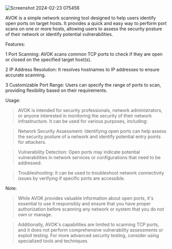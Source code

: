 ![Screenshot 2024-02-23 075456](https://github.com/avyaysec/AVOK/assets/155128248/30a62c4f-9c64-4eb9-a18e-947fb5f8d9c8)


AVOK is a simple network scanning tool designed to help users identify open ports on target hosts.
It provides a quick and easy way to perform port scans on one or more hosts,
allowing users to assess the security posture of their network or identify potential vulnerabilities.

Features:

   1 Port Scanning: AVOK scans common TCP ports to check if they are open or closed on the specified target host(s).

   2 IP Address Resolution: It resolves hostnames to IP addresses to ensure accurate scanning.

   3 Customizable Port Range: Users can specify the range of ports to scan, providing flexibility based on their requirements.

   Usage:

  >AVOK is intended for security professionals, network administrators, or anyone interested in monitoring the security of their network infrastructure. It can be used for various purposes, including:

  >Network Security Assessment: Identifying open ports can help assess the security posture of a network and identify potential entry points for attackers.

  >Vulnerability Detection: Open ports may indicate potential vulnerabilities in network services or configurations that need to be addressed.

  >Troubleshooting: It can be used to troubleshoot network connectivity issues by verifying if specific ports are accessible.

Note:

  >While AVOK provides valuable information about open ports, it's essential to use it responsibly and ensure that you have proper authorization before scanning any network or system that you do not own or manage.

  >Additionally, AVOK's capabilities are limited to scanning TCP ports, and it does not perform comprehensive vulnerability assessments or exploit testing. For more advanced security testing, consider using specialized         tools and techniques.
